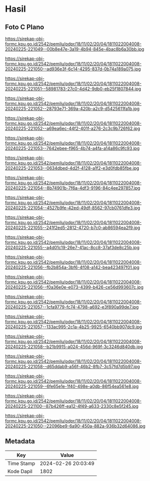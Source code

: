 # Hasil

## Foto C Plano

https://sirekap-obj-formc.kpu.go.id/2542/pemilu/pdpr/18/11/02/20/04/1811022004008-20240225-221049--00b8e47e-3a19-4b94-845e-4bac8b6a30bb.jpg

https://sirekap-obj-formc.kpu.go.id/2542/pemilu/pdpr/18/11/02/20/04/1811022004008-20240225-221050--ad936e3f-6c14-4295-837d-0b74a189a075.jpg

https://sirekap-obj-formc.kpu.go.id/2542/pemilu/pdpr/18/11/02/20/04/1811022004008-20240225-221051--58981783-27c0-4d42-9db0-eb25f1807844.jpg

https://sirekap-obj-formc.kpu.go.id/2542/pemilu/pdpr/18/11/02/20/04/1811022004008-20240225-221052--28793e71-369a-420b-a2c9-d5425611fa1b.jpg

https://sirekap-obj-formc.kpu.go.id/2542/pemilu/pdpr/18/11/02/20/04/1811022004008-20240225-221052--a69ea6ec-44f2-401f-a276-2c3c9b726f62.jpg

https://sirekap-obj-formc.kpu.go.id/2542/pemilu/pdpr/18/11/02/20/04/1811022004008-20240225-221053--7642ebee-f965-4b74-a4fa-a14a86c9fc93.jpg

https://sirekap-obj-formc.kpu.go.id/2542/pemilu/pdpr/18/11/02/20/04/1811022004008-20240225-221053--0634dbed-4d2f-4128-a1f2-e3d0fdb85fbe.jpg

https://sirekap-obj-formc.kpu.go.id/2542/pemilu/pdpr/18/11/02/20/04/1811022004008-20240225-221054--8b74901b-7f6a-4df3-9196-84c4ee297857.jpg

https://sirekap-obj-formc.kpu.go.id/2542/pemilu/pdpr/18/11/02/20/04/1811022004008-20240225-221054--4527b9fe-42ed-49df-8562-97cb0761dfe3.jpg

https://sirekap-obj-formc.kpu.go.id/2542/pemilu/pdpr/18/11/02/20/04/1811022004008-20240225-221055--241f2ed5-2812-4720-b7c0-ab86594ea2f9.jpg

https://sirekap-obj-formc.kpu.go.id/2542/pemilu/pdpr/18/11/02/20/04/1811022004008-20240225-221055--a4d01c19-26e7-41ac-8cc8-37af3de8c25b.jpg

https://sirekap-obj-formc.kpu.go.id/2542/pemilu/pdpr/18/11/02/20/04/1811022004008-20240225-221056--fb2b854a-3bf6-4f08-a142-bea423497f01.jpg

https://sirekap-obj-formc.kpu.go.id/2542/pemilu/pdpr/18/11/02/20/04/1811022004008-20240225-221056--f0a36e0e-e073-4399-b426-ce56d993607c.jpg

https://sirekap-obj-formc.kpu.go.id/2542/pemilu/pdpr/18/11/02/20/04/1811022004008-20240225-221057--1cfa9779-fc74-4798-a692-e3f890a99de7.jpg

https://sirekap-obj-formc.kpu.go.id/2542/pemilu/pdpr/18/11/02/20/04/1811022004008-20240225-221057--133ac995-2c1a-4b25-9925-6540bb907dc9.jpg

https://sirekap-obj-formc.kpu.go.id/2542/pemilu/pdpr/18/11/02/20/04/1811022004008-20240225-221058--b21b9915-a024-456d-969f-3c3246d840db.jpg

https://sirekap-obj-formc.kpu.go.id/2542/pemilu/pdpr/18/11/02/20/04/1811022004008-20240225-221058--d65ddab9-a56f-46b2-8fb7-3c57fd7d5b97.jpg

https://sirekap-obj-formc.kpu.go.id/2542/pemilu/pdpr/18/11/02/20/04/1811022004008-20240225-221059--6fe65e1e-1f40-498e-a0db-86f54ea561e8.jpg

https://sirekap-obj-formc.kpu.go.id/2542/pemilu/pdpr/18/11/02/20/04/1811022004008-20240225-221100--87b426ff-ea12-4f49-a633-2330c8e5f245.jpg

https://sirekap-obj-formc.kpu.go.id/2542/pemilu/pdpr/18/11/02/20/04/1811022004008-20240225-221050--22096be9-6a90-450a-882a-936b32d64086.jpg


## Metadata

| Key        | Value               |
| ---------- | ------------------- |
| Time Stamp | 2024-02-26 20:03:49 |
| Kode Dapil | 1802                |



